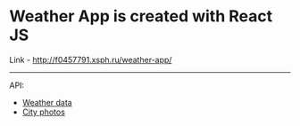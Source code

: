 # Weather App is created with React JS

Link - http://f0457791.xsph.ru/weather-app/

---

API:

- [Weather data](https://openweathermap.org/)
- [City photos](https://developers.teleport.org/)
